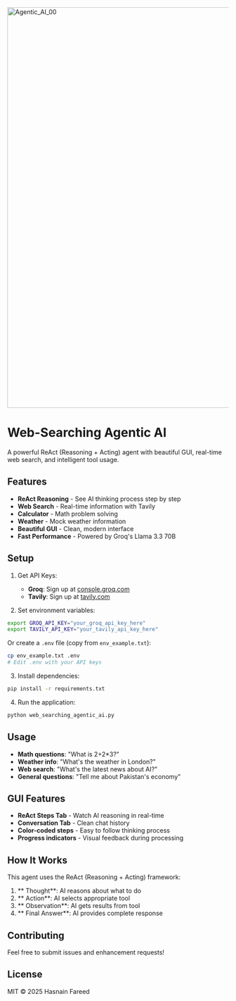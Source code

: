 
<img width="1246" height="910" alt="Agentic_AI_00" src="https://github.com/user-attachments/assets/bca7893b-62a2-4e4a-8005-75da9920a902" />



# Web-Searching Agentic AI

A powerful ReAct (Reasoning + Acting) agent with beautiful GUI, real-time web search, and intelligent tool usage.

## Features
-  **ReAct Reasoning** - See AI thinking process step by step
-  **Web Search** - Real-time information with Tavily
-  **Calculator** - Math problem solving
-  **Weather** - Mock weather information
-  **Beautiful GUI** - Clean, modern interface
-  **Fast Performance** - Powered by Groq's Llama 3.3 70B

## Setup

1. Get API Keys:
   - **Groq**: Sign up at [console.groq.com](https://console.groq.com/keys)
   - **Tavily**: Sign up at [tavily.com](https://tavily.com/)

2. Set environment variables:
```bash
export GROQ_API_KEY="your_groq_api_key_here"
export TAVILY_API_KEY="your_tavily_api_key_here"
```

   Or create a `.env` file (copy from `env_example.txt`):
```bash
cp env_example.txt .env
# Edit .env with your API keys
```

3. Install dependencies:
```bash
pip install -r requirements.txt
```

4. Run the application:
```bash
python web_searching_agentic_ai.py
```

## Usage
- **Math questions**: "What is 2+2*3?"
- **Weather info**: "What's the weather in London?"
- **Web search**: "What's the latest news about AI?"
- **General questions**: "Tell me about Pakistan's economy"

## GUI Features
- **ReAct Steps Tab** - Watch AI reasoning in real-time
- **Conversation Tab** - Clean chat history
- **Color-coded steps** - Easy to follow thinking process
- **Progress indicators** - Visual feedback during processing

## How It Works

This agent uses the ReAct (Reasoning + Acting) framework:
1. ** Thought**: AI reasons about what to do
2. ** Action**: AI selects appropriate tool
3. ** Observation**: AI gets results from tool
4. ** Final Answer**: AI provides complete response

## Contributing

Feel free to submit issues and enhancement requests!

## License
MIT © 2025 Hasnain Fareed
